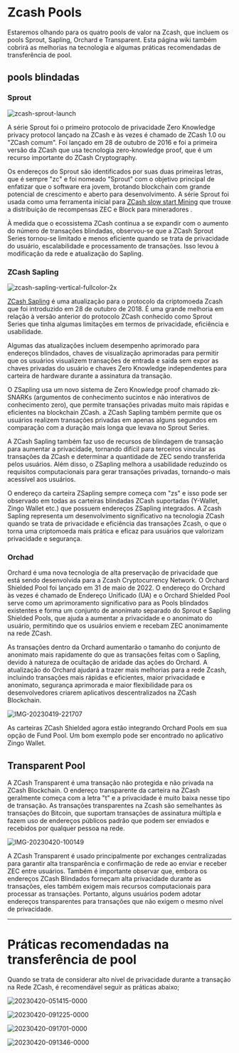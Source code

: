 # Zcash Pools

Estaremos olhando para os quatro pools de valor na Zcash, que incluem os pools Sprout, Sapling, Orchard e Transparent. Esta página wiki também cobrirá as melhorias na tecnologia e algumas práticas recomendadas de transferência de pool.


## pools blindadas

### Sprout


![zcash-sprout-launch](https://user-images.githubusercontent.com/81990132/233535478-a84724d7-cb0e-4ad8-bfcc-499f665fba24.png)


A série Sprout foi o primeiro protocolo de privacidade Zero Knowledge privacy protocol lançado na ZCash e às vezes é chamado de ZCash 1.0 ou "ZCash comum". Foi lançado em 28 de outubro de 2016 e foi a primeira versão da ZCash que usa tecnologia zero-knowledge proof, que é um recurso importante do ZCash Cryptography.


Os endereços do Sprout são identificados por suas duas primeiras letras, que é sempre "zc" e foi nomeado "Sprout" com o objetivo principal de enfatizar que o software era jovem, brotando blockchain com grande potencial de crescimento e aberto para desenvolvimento. A série Sprout foi usada como uma ferramenta inicial para [ZCash slow start Mining](https://electriccoin.co/blog/slow-start-and-mining-ecosystem/) que trouxe a distribuição de recompensas ZEC e Block para mineradores .

À medida que o ecossistema ZCash continua a se expandir com o aumento do número de transações blindadas, observou-se que a ZCash Sprout Series tornou-se limitado e menos eficiente quando se trata de privacidade do usuário, escalabilidade e processamento de transações. Isso levou à modificação da rede e atualização do Sapling.


### ZCash Sapling

![zcash-sapling-vertical-fullcolor-2x](https://user-images.githubusercontent.com/81990132/233535552-f04b727e-078f-483a-8fbc-1628486be0c8.png)

[ZCash Sapling](https://z.cash/upgrade/sapling) é uma atualização para o protocolo da criptomoeda Zcash que foi introduzido em 28 de outubro de 2018. É uma grande melhoria em relação à versão anterior do protocolo ZCash conhecido como Sprout Series que tinha algumas limitações em termos de privacidade, eficiência e usabilidade.

Algumas das atualizações incluem desempenho aprimorado para endereços blindados, chaves de visualização aprimoradas para permitir que os usuários visualizem transações de entrada e saída sem expor as chaves privadas do usuário e chaves Zero Knowledge independentes para carteira de hardware durante a assinatura da transação.

O ZSapling usa um novo sistema de Zero Knowledge proof chamado zk-SNARKs (argumentos de conhecimento sucintos e não interativos de conhecimento zero), que permite transações privadas muito mais rápidas e eficientes na blockchain ZCash. a ZCash Sapling também permite que os usuários realizem transações privadas em apenas alguns segundos em comparação com a duração mais longa que levava no Sprout Series.

A ZCash Sapling também faz uso de recursos de blindagem de transação para aumentar a privacidade, tornando difícil para terceiros vincular as transações da ZCash e determinar a quantidade de ZEC sendo transferida pelos usuários. Além disso, o ZSapling melhora a usabilidade reduzindo os requisitos computacionais para gerar transações privadas, tornando-o mais acessível aos usuários.

O endereço da carteira ZSapling sempre começa com "zs" e isso pode ser observado em todas as carteiras blindadas ZCash suportadas (Y-Wallet, Zingo Wallet etc.) que possuem endereços ZSapling integrados. A Zcash Sapling representa um desenvolvimento significativo na tecnologia ZCash quando se trata de privacidade e eficiência das transações Zcash, o que o torna uma criptomoeda mais prática e eficaz para usuários que valorizam privacidade e segurança.

### Orchad
Orchard é uma nova tecnologia de alta preservação de privacidade que está sendo desenvolvida para a Zcash Cryptocurrency Network. O Orchard Shielded Pool foi lançado em 31 de maio de 2022. O endereço do Orchard às vezes é chamado de Endereço Unificado (UA) e o Orchard Shielded Pool serve como um aprimoramento significativo para as Pools blindados existentes e forma um conjunto de anonimato separado do Sprout e Sapling Shielded Pools, que ajuda a aumentar a privacidade e o anonimato do usuário, permitindo que os usuários enviem e recebam ZEC anonimamente na rede ZCash.

As transações dentro da Orchard aumentarão o tamanho do conjunto de anonimato mais rapidamente do que as transações feitas com o Sapling, devido à natureza de ocultação de aridade das ações do Orchard. A atualização do Orchard ajudará a trazer mais melhorias para a rede Zcash, incluindo transações mais rápidas e eficientes, maior privacidade e anonimato, segurança aprimorada e maior flexibilidade para os desenvolvedores criarem aplicativos descentralizados na ZCash Blockchain.

![IMG-20230419-221707](https://user-images.githubusercontent.com/81990132/233535609-6bf85926-567d-42ff-8b3f-9123afe98f65.jpg)

As carteiras ZCash Shielded agora estão integrando Orchard Pools em sua opção de Fund Pool. Um bom exemplo pode ser encontrado no aplicativo Zingo Wallet.


## Transparent Pool

A ZCash Transparent é uma transação não protegida e não privada na ZCash Blockchain. O endereço transparente da carteira na ZCash geralmente começa com a letra "t" e a privacidade é muito baixa nesse tipo de transação. As transações transparentes na Zcash são semelhantes às transações do Bitcoin, que suportam transações de assinatura múltipla e fazem uso de endereços públicos padrão que podem ser enviados e recebidos por qualquer pessoa na rede.


![IMG-20230420-100149](https://user-images.githubusercontent.com/81990132/233535663-bc536044-2537-41b2-9acb-69b3613e9ab6.jpg)

A ZCash Transparent é usado principalmente por exchanges centralizadas para garantir alta transparência e confirmação de rede ao enviar e receber ZEC entre usuários. Também é importante observar que, embora os endereços ZCash Blindados forneçam alta privacidade durante as transações, eles também exigem mais recursos computacionais para processar as transações. Portanto, alguns usuários podem adotar endereços transparentes para transações que não exigem o mesmo nível de privacidade.

---
###

# Práticas recomendadas na transferência de pool
Quando se trata de considerar alto nível de privacidade durante a transação na Rede ZCash, é recomendável seguir as práticas abaixo;


![20230420-051415-0000](https://user-images.githubusercontent.com/81990132/233535812-ccb41fdd-a552-4930-b136-b65dc12e0d0d.png)

![20230420-091225-0000](https://user-images.githubusercontent.com/81990132/233535882-1b3aa4e5-5022-48cf-b311-96aa8b8328ce.png)


![20230420-091701-0000](https://user-images.githubusercontent.com/81990132/233535945-09a8ce02-d4d4-4c73-99fa-14b438963a45.png)


![20230420-091346-0000](https://user-images.githubusercontent.com/81990132/233536122-6429d010-1ffa-424a-83d6-6e94eb8252e8.png)





















